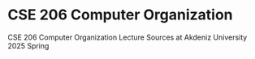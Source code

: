 # CSE 206 Computer Organization
 CSE 206 Computer Organization Lecture Sources at Akdeniz University 2025 Spring
